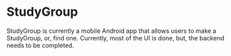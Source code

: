 # StudyGroup
  StudyGroup is currently a mobile Android app that allows users to make a StudyGroup, or, find one. Currently,
  most of the UI is done, but, the backend needs to be completed. 

